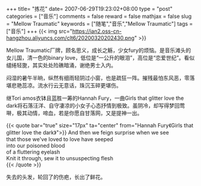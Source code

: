 +++
title= "拣花"
date= 2007-06-29T19:23:02+08:00
type = "post"
categories = ["音乐"]
comments = false
reward = false
mathjax = false
slug = "Mellow Traumatic"
keywords = ["随笔","音乐","Mellow Traumatic"]
tags = ["音乐"]
+++
{{< img src="https://ian2.oss-cn-hangzhou.aliyuncs.com/clt6/20200320202430.png" >}}

Mellow Traumatic厂牌，顾名思义，成长之觞，少女fury的烦恼。是音乐滩头的女儿国，清一色的binary love，低位是“一公升的眼泪”，高位是“恋爱世纪”。看似缱绻轻旎，其实处处险礁暗涌，谢绝男士入内。

闷湿的暑午半晌，纵然有细雨轻阴过小窗，也是疏狂一阵。摧残最怕东风恶，零落堪悲艳蕊凉。流水行云无意话，珠沉玉碎更堪伤。
<!--more-->
继Tori amos衣钵且蓝胜一筹的Hannah Fury，一曲Girls that glitter love the dark将石落汪洋、自守凄凉的小女子心态抒情到极致。虽阴冷，却写得梦回莺啭，极其动情，啼血，若是你愿自甘落网，又是提神一出。

{{< quote bar="true" size="17px"  ta="center" from="Hannah Fury《Girls that glitter love the dark》">}}
And then we feign surprise when we see<br>that those we've loved to love have seeped<br>
into our poisoned blood<br>
of a fluttering eyelash<br>
Knit it through, sew it to unsuspecting flesh<br>
{{< /quote >}}

失去的头发，轮回了的伤疤，长出了鲜花。



